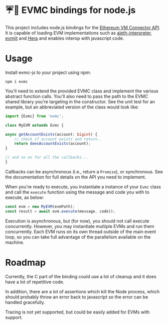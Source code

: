 # ☔️🔗 EVMC bindings for node.js

This project includes node.js bindings for the [Ethereum VM Connector API](https://github.com/ethereum/evmc). It is capable of loading EVM implementations such as [aleth-interpreter](https://github.com/ethereum/aleth/tree/master/libaleth-interpreter), [evmjit](https://github.com/ethereum/evmjit) and [Hera](https://github.com/ewasm/hera) and enables interop with javascript code.

# Usage

Install evmc-js to your project using npm:
```
npm i evmc
```

You'll need to extend the provided EVMC class and implement the various abstract function calls. You'll also need to pass the path to the EVMC shared library you're targeting in the constructor. See the unit test for an example, but an abbreviated version of the class would look like:

```typescript
import {Evmc} from 'evmc';

class MyEVM extends Evmc {

async getAccountExists(account: bigint) {
    // check if account exists and return..
    return doesAccountExists(account);
}

// and so on for all the callbacks...
}
```
Callbacks can be asynchronous (i.e., return a `Promise`), or synchronous. See the documentation for full details on the API you need to implement.

When you're ready to execute, you instantiate a instance of your `Evmc` class and call the `execute` function using the message and code you with to execute, as below:

```typescript
const evm = new MyEVM(evmPath);
const result = await evm.execute(message, code));
```

Execution is asynchronous, but (for now), you should not call execute concurrently.
However, you may instantiate multiple EVMs and run them concurrently. Each EVM runs on its
own thread outside of the main event loop, so you can take full advantage of the parallelism
available on the machine.

# Roadmap

Currently, the C part of the binding could use a lot of cleanup and it does have a lot of repetitive code.

In addition, there are a lot of assertions which kill the Node process, which should probably throw an error back to javascript so the error can be handled gracefully.

Tracing is not yet supported, but could be easily added for EVMs with support.